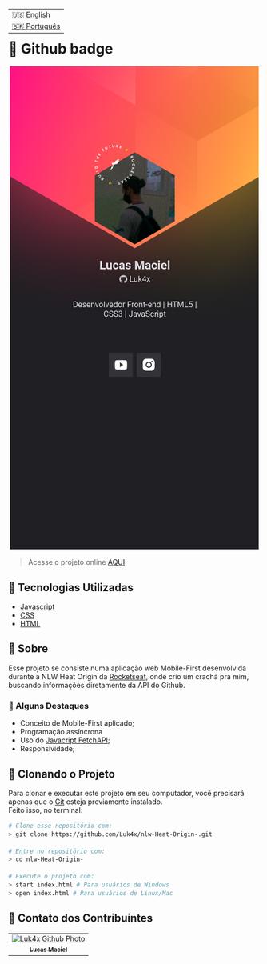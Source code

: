 <table align="right">
  <tr>
    <td>
      <a href="readme-en.md">🇺🇸 English</a>
    </td>
  </tr>
  <tr>
    <td>
      <a href="README.md">🇧🇷 Português</a>
    </td>
  </tr>
</table>
<br>

# 📛 Github badge

<div align="center">
  <img src="./images/result.png" alt="challenge-result" />
</div>

> Acesse o projeto online [AQUI](https://luk4x.github.io/nlw-Heat-Origin-/)

## 🚀 Tecnologias Utilizadas

-   [Javascript](https://developer.mozilla.org/en-US/docs/Web/JavaScript)
-   [CSS](https://developer.mozilla.org/en-US/docs/Web/CSS)
-   [HTML](https://developer.mozilla.org/en-US/docs/Web/HTML)

## 📝 Sobre

Esse projeto se consiste numa aplicação web Mobile-First desenvolvida durante a NLW Heat Origin da [Rocketseat](https://www.rocketseat.com.br/), onde crio um crachá pra mim, buscando informações diretamente da API do Github.

### 📌 Alguns Destaques

- Conceito de Mobile-First aplicado;
- Programação assíncrona
- Uso do [Javacript FetchAPI](https://developer.mozilla.org/en-US/docs/Web/API/Fetch_API);
- Responsividade;

## 📖 Clonando o Projeto

Para clonar e executar este projeto em seu computador, você precisará apenas que o [Git](https://git-scm.com/) esteja previamente instalado.<br>
Feito isso, no terminal:

```bash
# Clone esse repositório com:
> git clone https://github.com/Luk4x/nlw-Heat-Origin-.git

# Entre no repositório com:
> cd nlw-Heat-Origin-

# Execute o projeto com:
> start index.html # Para usuários de Windows
> open index.html # Para usuários de Linux/Mac
```

## 🤝 Contato dos Contribuintes

<table>
  <tr>
    <td align="center">
      <a href="https://www.linkedin.com/in/lucasmacielf/">
        <img src="https://avatars.githubusercontent.com/Luk4x" width="150px;" alt="Luk4x Github Photo"/><br>
        <sub>
          <b>Lucas Maciel</b>
        </sub>
      </a>
    </td>
  </tr>
</table>
